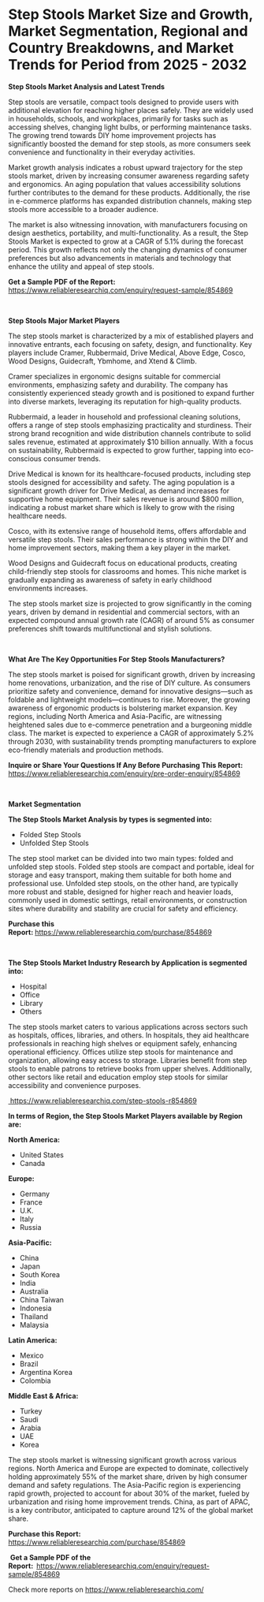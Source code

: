 <p><h1>Step Stools Market Size and Growth, Market Segmentation, Regional and Country Breakdowns, and Market Trends for Period from 2025 -  2032</h1></p><p><strong>Step Stools Market Analysis and Latest Trends</strong></p>
<p><p>Step stools are versatile, compact tools designed to provide users with additional elevation for reaching higher places safely. They are widely used in households, schools, and workplaces, primarily for tasks such as accessing shelves, changing light bulbs, or performing maintenance tasks. The growing trend towards DIY home improvement projects has significantly boosted the demand for step stools, as more consumers seek convenience and functionality in their everyday activities.</p><p>Market growth analysis indicates a robust upward trajectory for the step stools market, driven by increasing consumer awareness regarding safety and ergonomics. An aging population that values accessibility solutions further contributes to the demand for these products. Additionally, the rise in e-commerce platforms has expanded distribution channels, making step stools more accessible to a broader audience. </p><p>The market is also witnessing innovation, with manufacturers focusing on design aesthetics, portability, and multi-functionality. As a result, the Step Stools Market is expected to grow at a CAGR of 5.1% during the forecast period. This growth reflects not only the changing dynamics of consumer preferences but also advancements in materials and technology that enhance the utility and appeal of step stools.</p></p>
<p><strong>Get a Sample PDF of the Report:&nbsp;</strong> <a href="https://www.reliableresearchiq.com/enquiry/request-sample/854869?utm_campaign=1876&utm_medium=2&utm_source=Github&utm_content=ia&utm_term=06022025&utm_id=step-stools">https://www.reliableresearchiq.com/enquiry/request-sample/854869</a></p>
<p>&nbsp;</p>
<p><strong>Step Stools Major Market Players</strong></p>
<p><p>The step stools market is characterized by a mix of established players and innovative entrants, each focusing on safety, design, and functionality. Key players include Cramer, Rubbermaid, Drive Medical, Above Edge, Cosco, Wood Designs, Guidecraft, Ybmhome, and Xtend & Climb.</p><p>Cramer specializes in ergonomic designs suitable for commercial environments, emphasizing safety and durability. The company has consistently experienced steady growth and is positioned to expand further into diverse markets, leveraging its reputation for high-quality products.</p><p>Rubbermaid, a leader in household and professional cleaning solutions, offers a range of step stools emphasizing practicality and sturdiness. Their strong brand recognition and wide distribution channels contribute to solid sales revenue, estimated at approximately $10 billion annually. With a focus on sustainability, Rubbermaid is expected to grow further, tapping into eco-conscious consumer trends.</p><p>Drive Medical is known for its healthcare-focused products, including step stools designed for accessibility and safety. The aging population is a significant growth driver for Drive Medical, as demand increases for supportive home equipment. Their sales revenue is around $800 million, indicating a robust market share which is likely to grow with the rising healthcare needs.</p><p>Cosco, with its extensive range of household items, offers affordable and versatile step stools. Their sales performance is strong within the DIY and home improvement sectors, making them a key player in the market.</p><p>Wood Designs and Guidecraft focus on educational products, creating child-friendly step stools for classrooms and homes. This niche market is gradually expanding as awareness of safety in early childhood environments increases.</p><p>The step stools market size is projected to grow significantly in the coming years, driven by demand in residential and commercial sectors, with an expected compound annual growth rate (CAGR) of around 5% as consumer preferences shift towards multifunctional and stylish solutions.</p></p>
<p>&nbsp;</p>
<p><strong>What Are The Key Opportunities For Step Stools Manufacturers?</strong></p>
<p><p>The step stools market is poised for significant growth, driven by increasing home renovations, urbanization, and the rise of DIY culture. As consumers prioritize safety and convenience, demand for innovative designs—such as foldable and lightweight models—continues to rise. Moreover, the growing awareness of ergonomic products is bolstering market expansion. Key regions, including North America and Asia-Pacific, are witnessing heightened sales due to e-commerce penetration and a burgeoning middle class. The market is expected to experience a CAGR of approximately 5.2% through 2030, with sustainability trends prompting manufacturers to explore eco-friendly materials and production methods.</p></p>
<p><strong>Inquire or Share Your Questions If Any Before Purchasing This Report:</strong> <a href="https://www.reliableresearchiq.com/enquiry/pre-order-enquiry/854869?utm_campaign=1876&utm_medium=2&utm_source=Github&utm_content=ia&utm_term=06022025&utm_id=step-stools">https://www.reliableresearchiq.com/enquiry/pre-order-enquiry/854869</a></p>
<p>&nbsp;</p>
<p><strong>Market Segmentation</strong></p>
<p><strong>The Step Stools Market Analysis by types is segmented into:</strong></p>
<p><ul><li>Folded Step Stools</li><li>Unfolded Step Stools</li></ul></p>
<p><p>The step stool market can be divided into two main types: folded and unfolded step stools. Folded step stools are compact and portable, ideal for storage and easy transport, making them suitable for both home and professional use. Unfolded step stools, on the other hand, are typically more robust and stable, designed for higher reach and heavier loads, commonly used in domestic settings, retail environments, or construction sites where durability and stability are crucial for safety and efficiency.</p></p>
<p><strong>Purchase this Report:&nbsp;</strong><a href="https://www.reliableresearchiq.com/purchase/854869?utm_campaign=1876&utm_medium=2&utm_source=Github&utm_content=ia&utm_term=06022025&utm_id=step-stools">https://www.reliableresearchiq.com/purchase/854869</a></p>
<p>&nbsp;</p>
<p><strong>The Step Stools Market Industry Research by Application is segmented into:</strong></p>
<p><ul><li>Hospital</li><li>Office</li><li>Library</li><li>Others</li></ul></p>
<p><p>The step stools market caters to various applications across sectors such as hospitals, offices, libraries, and others. In hospitals, they aid healthcare professionals in reaching high shelves or equipment safely, enhancing operational efficiency. Offices utilize step stools for maintenance and organization, allowing easy access to storage. Libraries benefit from step stools to enable patrons to retrieve books from upper shelves. Additionally, other sectors like retail and education employ step stools for similar accessibility and convenience purposes.</p></p>
<p><a href="https://www.reliableresearchiq.com/step-stools-r854869?utm_campaign=1876&utm_medium=2&utm_source=Github&utm_content=ia&utm_term=06022025&utm_id=step-stools">&nbsp;https://www.reliableresearchiq.com/step-stools-r854869</a></p>
<p><strong>In terms of Region, the Step Stools Market Players available by Region are:</strong></p>
<p>
    <p> <strong> North America: </strong>
        <ul>
            <li>United States</li>
            <li>Canada</li>
        </ul>
        </p> 
    <p> <strong> Europe: </strong>
        <ul>
            <li>Germany</li>
            <li>France</li>
            <li>U.K.</li>
            <li>Italy</li>
            <li>Russia</li>
        </ul>
        </p> 
    <p> <strong> Asia-Pacific: </strong>
        <ul>
            <li>China</li>
            <li>Japan</li>
            <li>South Korea</li>
            <li>India</li>
            <li>Australia</li>
            <li>China Taiwan</li>
            <li>Indonesia</li>
            <li>Thailand</li>
            <li>Malaysia</li>
        </ul>
        </p> 
    <p> <strong> Latin America: </strong>
        <ul>
            <li>Mexico</li>
            <li>Brazil</li>
            <li>Argentina Korea</li>
            <li>Colombia</li>
        </ul>
        </p> 
    <p> <strong> Middle East & Africa: </strong>
        <ul>
            <li>Turkey</li>
            <li>Saudi</li>
            <li>Arabia</li>
            <li>UAE</li>
            <li>Korea</li>
        </ul>
    </p>
    </p>
<p><p>The step stools market is witnessing significant growth across various regions. North America and Europe are expected to dominate, collectively holding approximately 55% of the market share, driven by high consumer demand and safety regulations. The Asia-Pacific region is experiencing rapid growth, projected to account for about 30% of the market, fueled by urbanization and rising home improvement trends. China, as part of APAC, is a key contributor, anticipated to capture around 12% of the global market share.</p></p>
<p><strong>Purchase this Report: </strong><a href="https://www.reliableresearchiq.com/purchase/854869?utm_campaign=1876&utm_medium=2&utm_source=Github&utm_content=ia&utm_term=06022025&utm_id=step-stools">https://www.reliableresearchiq.com/purchase/854869</a></p>
<p>&nbsp;<strong>Get a Sample PDF of the Report:&nbsp;&nbsp;</strong><a href="https://www.reliableresearchiq.com/enquiry/request-sample/854869?utm_campaign=1876&utm_medium=2&utm_source=Github&utm_content=ia&utm_term=06022025&utm_id=step-stools">https://www.reliableresearchiq.com/enquiry/request-sample/854869</a></p>
<p><strong></strong></p>
<p>Check more reports on <a href="https://www.reliableresearchiq.com/?utm_campaign=1876&utm_medium=2&utm_source=Github&utm_content=ia&utm_term=06022025&utm_id=step-stools">https://www.reliableresearchiq.com/</a></p>